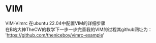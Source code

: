 # VIM
VIM-Vimrc
在ubuntu 22.04中配置VIM的详细步骤  
在B站大神TheCW的教学下一步一步完善我的VIM的过程其github网址为：
'https://github.com/theniceboy/vimrc-example'
